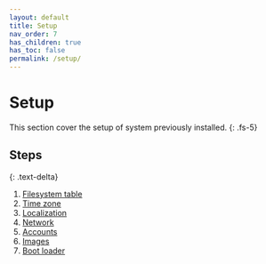 ```yaml
---
layout: default
title: Setup
nav_order: 7
has_children: true
has_toc: false
permalink: /setup/
---
```


# Setup

This section cover the setup of system previously installed.
{: .fs-5}

## Steps
{: .text-delta}

1. [Filesystem table](/Andromeda/live-environment/keyboard-layout/)
1. [Time zone](/Andromeda/live-environment/firmware-interface/)
1. [Localization](/Andromeda/live-environment/internet-connection/)
1. [Network](/Andromeda/live-environment/system-clock/)
1. [Accounts](/Andromeda/live-environment/mirrorlist/)
1. [Images](/Andromeda/live-environment/mirrorlist/)
1. [Boot loader](/Andromeda/live-environment/mirrorlist/)
